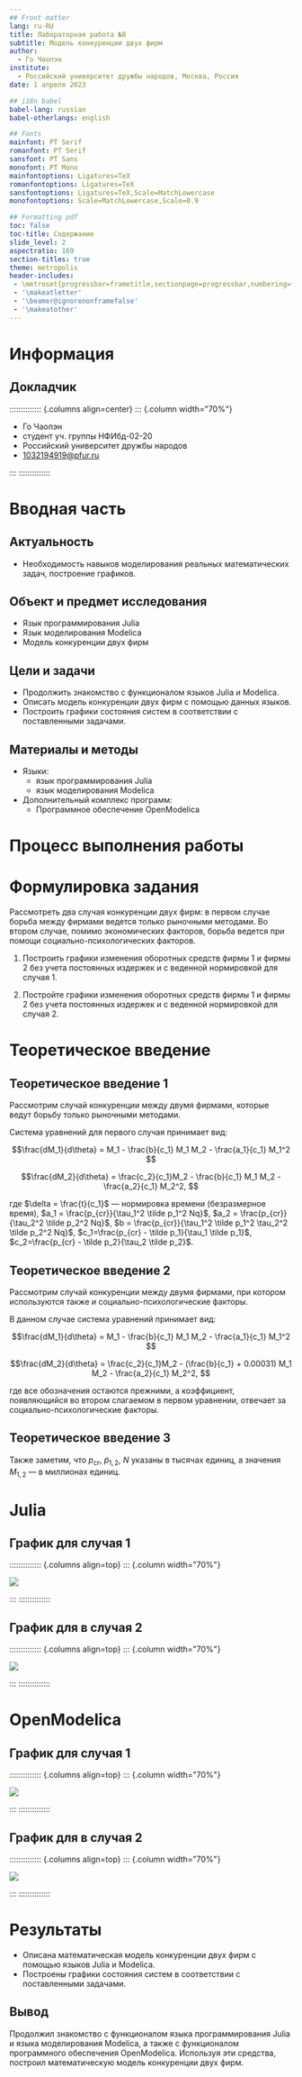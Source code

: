 ```yaml
---
## Front matter
lang: ru-RU
title: Лабораторная работа №8
subtitle: Модель конкуренции двух фирм
author:
  - Го Чаопэн
institute:
  - Российский университет дружбы народов, Москва, Россия
date: 1 апреля 2023

## i18n babel
babel-lang: russian
babel-otherlangs: english

## Fonts
mainfont: PT Serif
romanfont: PT Serif
sansfont: PT Sans
monofont: PT Mono
mainfontoptions: Ligatures=TeX
romanfontoptions: Ligatures=TeX
sansfontoptions: Ligatures=TeX,Scale=MatchLowercase
monofontoptions: Scale=MatchLowercase,Scale=0.9

## Formatting pdf
toc: false
toc-title: Содержание
slide_level: 2
aspectratio: 169
section-titles: true
theme: metropolis
header-includes:
 - \metroset{progressbar=frametitle,sectionpage=progressbar,numbering=fraction}
 - '\makeatletter'
 - '\beamer@ignorenonframefalse'
 - '\makeatother'
---
```


# Информация

## Докладчик

:::::::::::::: {.columns align=center}
::: {.column width="70%"}

  * Го Чаопэн
  * студент уч. группы НФИбд-02-20
  * Российский университет дружбы народов
  * [1032194919@pfur.ru](mailto:1032194919@pfur.ru)

:::
::::::::::::::

# Вводная часть

## Актуальность

- Необходимость навыков моделирования реальных математических задач, построение графиков.

## Объект и предмет исследования

- Язык программирования Julia
- Язык моделирования Modelica
- Модель конкуренции двух фирм

## Цели и задачи

- Продолжить знакомство с функционалом языков Julia и Modelica.
- Описать модель конкуренции двух фирм с помощью данных языков.
- Построить графики состояния систем в соответствии с поставленными задачами.

## Материалы и методы

- Языки:
  - язык программирования Julia
  - язык моделирования Modelica
- Дополнительный комплекс программ:
  - Программное обеспечение OpenModelica


# Процесс выполнения работы

# Формулировка задания

Рассмотреть два случая конкуренции двух фирм: в первом случае борьба между фирмами ведется только рыночными методами. Во втором случае, помимо экономических факторов, борьба ведется при помощи социально-психологических факторов.

1. Построить графики изменения оборотных средств фирмы 1 и фирмы 2 без учета постоянных издержек и с веденной нормировкой для случая 1.

2. Постройте графики изменения оборотных средств фирмы 1 и фирмы 2 без учета постоянных издержек и с веденной нормировкой для случая 2.

# Теоретическое введение
## Теоретическое введение 1

Рассмотрим случай конкуренции между двумя фирмами, которые ведут борьбу только рыночными методами.

Система уравнений для первого случая принимает вид:

$$\frac{dM_1}{d\theta} = M_1 - \frac{b}{c_1} M_1 M_2 - \frac{a_1}{c_1} M_1^2 $$

$$\frac{dM_2}{d\theta} = \frac{c_2}{c_1}M_2 - \frac{b}{c_1} M_1 M_2 - \frac{a_2}{c_1} M_2^2, $$

где $\delta = \frac{t}{c_1}$ — нормировка времени (безразмерное время), $a_1 = \frac{p_{cr}}{\tau_1^2 \tilde p_1^2 Nq}$, $a_2 = \frac{p_{cr}}{\tau_2^2 \tilde p_2^2 Nq}$, $b = \frac{p_{cr}}{\tau_1^2 \tilde p_1^2 \tau_2^2 \tilde p_2^2 Nq}$, $c_1=\frac{p_{cr} - \tilde p_1}{\tau_1 \tilde p_1}$, $c_2=\frac{p_{cr} - \tilde p_2}{\tau_2 \tilde p_2}$.

## Теоретическое введение 2

Рассмотрим случай конкуренции между двумя фирмами, при котором используются также и социально-психологические факторы.

В данном случае система уравнений принимает вид:

$$\frac{dM_1}{d\theta} = M_1 - \frac{b}{c_1} M_1 M_2 - \frac{a_1}{c_1} M_1^2 $$

$$\frac{dM_2}{d\theta} = \frac{c_2}{c_1}M_2 - (\frac{b}{c_1} + 0.00031) M_1 M_2 - \frac{a_2}{c_1} M_2^2, $$

где все обозначения остаются прежними, а коэффициент, появляющийся во втором слагаемом в первом уравнении, отвечает за социально-психологические факторы.

## Теоретическое введение 3

Также заметим, что $p_{cr}, \ \tilde p_{1, 2}, \ N$ указаны в тысячах единиц, а значения $M_{1, 2}$ — в миллионах единиц.


# Julia
## График для случая 1

:::::::::::::: {.columns align=top}
::: {.column width="70%"}

![](image/img_lab8_1.png)

:::
::::::::::::::

## График для в случая 2

:::::::::::::: {.columns align=top}
::: {.column width="70%"}

![](image/img_lab8_2.png)

:::
::::::::::::::


# OpenModelica
## График для случая 1

:::::::::::::: {.columns align=top}
::: {.column width="70%"}

![](image/img_lab8_1_mo.png)

:::
::::::::::::::

## График для в случая 2

:::::::::::::: {.columns align=top}
::: {.column width="70%"}

![](image/img_lab8_2_mo.png)

:::
::::::::::::::

# Результаты

- Описана математическая модель конкуренции двух фирм с помощью языков Julia и Modelica.
- Построены графики состояния систем в соответствии с поставленными задачами.

## Вывод

Продолжил знакомство с функционалом языка программирования Julia и языка моделирования Modelica, а также с функционалом программного обеспечения OpenModelica. Используя эти средства, построил математическую модель конкуренции двух фирм.
